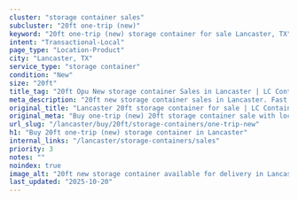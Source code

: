 ```yaml
---
cluster: "storage container sales"
subcluster: "20ft one-trip (new)"
keyword: "20ft one-trip (new) storage container for sale Lancaster, TX"
intent: "Transactional-Local"
page_type: "Location-Product"
city: "Lancaster, TX"
service_type: "storage container"
condition: "New"
size: "20ft"
title_tag: "20ft Opu New storage container Sales in Lancaster | LC Container"
meta_description: "20ft new storage container sales in Lancaster. Fast delivery, competitive pricing. Serving storage containers area. Quote ID: Q9V. Call (214) 524-4168 for your free quote today."
original_title: "Lancaster 20ft storage container for sale | LC Container"
original_meta: "Buy one-trip (new) 20ft storage container sale with local delivery in Lancaster, TX. LC Container — local Since 2003. Request a fast quote today."
url_slug: "/lancaster/buy/20ft/storage-containers/one-trip-new"
h1: "Buy 20ft one-trip (new) storage container in Lancaster"
internal_links: "/lancaster/storage-containers/sales"
priority: 3
notes: ""
noindex: true
image_alt: "20ft new storage container available for delivery in Lancaster"
last_updated: "2025-10-20"
---
```


<!-- TODO: Add unique city/inventory copy, images, and internal links here. -->
